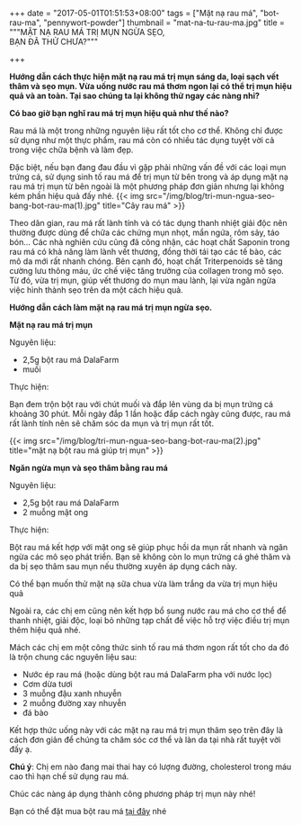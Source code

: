 +++
date = "2017-05-01T01:51:53+08:00"
tags = ["Mặt nạ rau má", "bot-rau-ma", "pennywort-powder"]
thumbnail = "mat-na-tu-rau-ma.jpg"
title = """MẶT NẠ RAU MÁ TRỊ MỤN NGỪA SẸO,  
BẠN ĐÃ THỬ CHƯA?"""

+++

**Hướng dẫn cách thực hiện mặt nạ rau má trị mụn sáng da, loại sạch vết thâm và sẹo mụn. Vừa uống nước rau má thơm ngon lại có thể trị mụn hiệu quả và an toàn. Tại sao chúng ta lại không thử ngay các nàng nhỉ?**

**Có bao giờ bạn nghĩ rau má trị mụn hiệu quả như thế nào?**

Rau má là một trong những nguyên liệu rất tốt cho cơ thể. Không chỉ được sử dụng như một thực phẩm, rau má còn có nhiều tác dụng tuyệt vời cả trong việc chữa bệnh và làm đẹp. 

Đặc biệt, nếu bạn đang đau đầu vì gặp phải những vấn đề với các loại mụn trứng cá, sử dụng sinh tố rau má để trị mụn từ bên trong và áp dụng mặt nạ rau má trị mụn từ bên ngoài là một phương pháp đơn giản nhưng lại không kém phần hiệu quả đấy nhé.
{{< img src="/img/blog/tri-mun-ngua-seo-bang-bot-rau-ma(1).jpg" title="Cây rau má" >}}

Theo dân gian, rau má rất lành tính và có tác dụng thanh nhiệt giải độc nên thường được dùng để chữa các chứng mụn nhọt, mẩn ngứa, rôm sảy, táo bón… Các nhà nghiên cứu cũng đã công nhận, các hoạt chất Saponin trong rau má có khả năng làm lành vết thương, đồng thời tái tạo các tế bào, các mô da mới rất nhanh chóng. Bên cạnh đó, hoạt chất Triterpenoids sẽ tăng cường lưu thông máu, ức chế việc tăng trưởng của collagen trong mô sẹo. Từ đó, vừa trị mụn, giúp vết thương do mụn mau lành, lại vừa ngăn ngừa việc hình thành sẹo trên da một cách hiệu quả.

**Hướng dẫn cách làm mặt nạ rau má trị mụn ngừa sẹo.**


**Mặt nạ rau má trị mụn**

Nguyên liệu: 

* 2,5g bột rau má DalaFarm 
* muối

Thực hiện:

Bạn đem trộn bột rau với chút muối và đắp lên vùng da bị mụn trứng cá khoảng 30 phút. Mỗi ngày đắp 1 lần hoặc đắp cách ngày cũng được, rau má rất lành tính nên sẽ chăm sóc da mụn và trị mụn rất tốt.

{{< img src="/img/blog/tri-mun-ngua-seo-bang-bot-rau-ma(2).jpg" title="mặt nạ bột rau má giúp trị mụn" >}} 

**Ngăn ngừa mụn và sẹo thâm bằng rau má**

Nguyên liệu: 

* 2,5g bột rau má DalaFarm
* 2 muỗng mật ong

Thực hiện: 

Bột rau má kết hợp với mật ong sẽ giúp phục hồi da mụn rất nhanh và ngăn ngừa các mô sẹo phát triển. Bạn sẽ không còn lo mụn trứng cá ghé thăm và da bị sẹo thâm sau mụn nếu thường xuyên áp dụng cách này.

Có thể bạn muốn thử mặt nạ sữa chua vừa làm trắng da vừa trị mụn hiệu quả

Ngoài ra, các chị em cũng nên kết hợp bổ sung nước rau má cho cơ thể để thanh nhiệt, giải độc, loại bỏ những tạp chất để việc hỗ trợ việc điều trị mụn thêm hiệu quả nhé. 

Mách các chị em một công thức sinh tố rau má thơm ngon rất tốt cho da đó là trộn chung các nguyên liệu sau:

* Nước ép rau má (hoặc dùng bột rau má DalaFarm pha với nước lọc)
* Cơm dừa tươi 
* 3 muỗng đậu xanh nhuyễn 
* 2 muỗng đường xay nhuyễn 
* đá bào 

Kết hợp thức uống này với các mặt nạ rau má trị mụn thâm sẹo trên đây là cách đơn giản để chúng ta chăm sóc cơ thể và làn da tại nhà rất tuyệt vời đấy ạ.

**Chú ý**: Chị em nào đang mai thai hay có lượng đường, cholesterol trong máu cao thì hạn chế sử dụng rau má.

Chúc các nàng áp dụng thành công phương pháp trị mụn này nhé!


Bạn có thể đặt mua bột rau má [tại đây](/san-pham/bot-rau-ma-100g/) nhé
